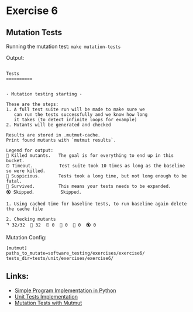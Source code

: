 # Exercise 6

## Mutation Tests

Running the mutation test:
`make mutation-tests`

Output:
```

Tests
==========


- Mutation testing starting -

These are the steps:
1. A full test suite run will be made to make sure we
   can run the tests successfully and we know how long
   it takes (to detect infinite loops for example)
2. Mutants will be generated and checked

Results are stored in .mutmut-cache.
Print found mutants with `mutmut results`.

Legend for output:
🎉 Killed mutants.   The goal is for everything to end up in this bucket.
⏰ Timeout.          Test suite took 10 times as long as the baseline so were killed.
🤔 Suspicious.       Tests took a long time, but not long enough to be fatal.
🙁 Survived.         This means your tests needs to be expanded.
🔇 Skipped.          Skipped.

1. Using cached time for baseline tests, to run baseline again delete the cache file

2. Checking mutants
⠙ 32/32  🎉 32  ⏰ 0  🤔 0  🙁 0  🔇 0

```

Mutation Config:
```
[mutmut]
paths_to_mutate=software_testing/exercises/exercise6/
tests_dir=tests/unit/exercises/exercise6/
```

## Links:
- [Simple Program Implementation in Python](https://github.com/rafaelleinio/software-testing/blob/master/software_testing/exercises/exercise6/income_tax_calculator.py)
- [Unit Tests Implementation](https://github.com/rafaelleinio/software-testing/blob/master/tests/unit/exercises/exercise6/test_income_tax_calculator.py)
- [Mutation Tests with Mutmut](https://github.com/boxed/mutmut)
